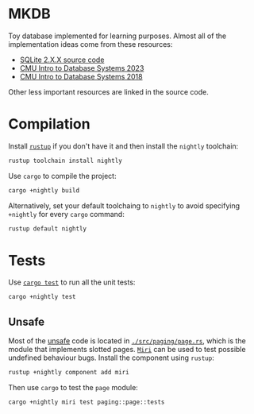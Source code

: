# MKDB

Toy database implemented for learning purposes. Almost all of the implementation
ideas come from these resources:

- [SQLite 2.X.X source code](https://github.com/antoniosarosi/sqlite2-btree-visualizer)
- [CMU Intro to Database Systems 2023](https://www.youtube.com/playlist?list=PLSE8ODhjZXjbj8BMuIrRcacnQh20hmY9g)
- [CMU Intro to Database Systems 2018](https://www.youtube.com/playlist?list=PLSE8ODhjZXja3hgmuwhf89qboV1kOxMx7)

Other less important resources are linked in the source code.

# Compilation

Install [`rustup`](https://rustup.rs/) if you don't have it and then install the
`nightly` toolchain:

```bash
rustup toolchain install nightly
```

Use `cargo` to compile the project:

```bash
cargo +nightly build
```

Alternatively, set your default toolchaing to `nightly` to avoid specifying
`+nightly` for every `cargo` command:

```bash
rustup default nightly
```

# Tests

Use [`cargo test`](https://doc.rust-lang.org/cargo/commands/cargo-test.html) to
run all the unit tests:

```bash
cargo +nightly test
```

## Unsafe

Most of the [unsafe](https://doc.rust-lang.org/book/ch19-01-unsafe-rust.html)
code is located in [`./src/paging/page.rs`](./src/paging/page.rs), which is the
module that implements slotted pages. [`Miri`](https://github.com/rust-lang/miri)
can be used to test possible undefined behaviour bugs. Install the component
using `rustup`:

```bash
rustup +nightly component add miri
```

Then use `cargo` to test the `page` module:

```bash
cargo +nightly miri test paging::page::tests
```
